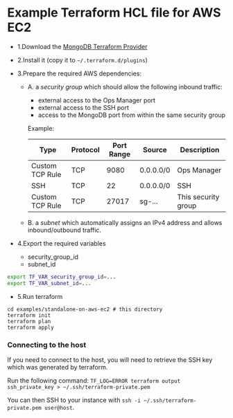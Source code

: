 # Example Terraform HCL file for AWS EC2

- 1.Download the [MongoDB Terraform Provider](https://github.com/mongodb-labs/terraform-provider-mongodb)

- 2.Install it (copy it to `~/.terraform.d/plugins`)

- 3.Prepare the required AWS dependencies:

    - A. a *security group* which should allow the following inbound traffic:
        - external access to the Ops Manager port
        - external access to the SSH port
        - access to the MongoDB port from within the same security group 
    
        Example:
        
        | Type | Protocol | Port Range | Source | Description |
        | ---- | -------- | ---------- | ------ | ----------- |
        | Custom TCP Rule | TCP | 9080 | 0.0.0.0/0 | Ops Manager |
        | SSH | TCP | 22 | 0.0.0.0/0 | SSH |
        | Custom TCP Rule | TCP | 27017 | sg-... | This security group |

  - B. a *subnet* which automatically assigns an IPv4 address and allows inbound/outbound traffic.

- 4.Export the required variables
    - security_group_id
    - subnet_id

```bash
export TF_VAR_security_group_id=...
export TF_VAR_subnet_id=...
```

- 5.Run terraform

```
cd examples/standalone-on-aws-ec2 # this directory
terraform init
terraform plan
terraform apply
```

### Connecting to the host

If you need to connect to the host, you will need to retrieve the SSH key which was generated by terraform.

Run the following command: `TF_LOG=ERROR terraform output ssh_private_key > ~/.ssh/terraform-private.pem`

You can then SSH to your instance with `ssh -i ~/.ssh/terraform-private.pem user@host`.
